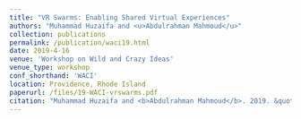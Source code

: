 ```yaml
---
title: "VR Swarms: Enabling Shared Virtual Experiences"
authors: "Muhammad Huzaifa and <u>Abdulrahman Mahmoud</u>" 
collection: publications
permalink: /publication/waci19.html
date: 2019-4-16
venue: 'Workshop on Wild and Crazy Ideas' 
venue_type: workshop 
conf_shorthand: 'WACI'
location: Providence, Rhode Island
paperurl: /files/19-WACI-vrswarms.pdf
citation: "Muhammad Huzaifa and <b>Abdulrahman Mahmoud</b>. 2019. &quot;VR Swarms: Enabling Shared Virtual Experiences,&quot; <i>2019 Workshop on Wild and Crazy Ideas (WACI)</i>, Providence, Rhode Island, 2019."
---
```

